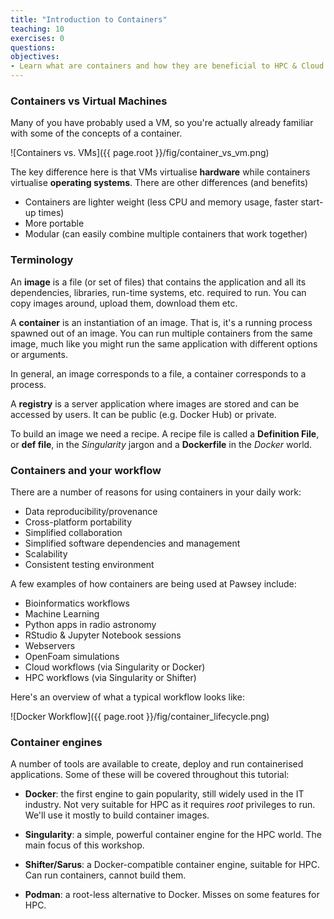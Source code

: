 ```yaml
---
title: "Introduction to Containers"
teaching: 10
exercises: 0
questions:
objectives:
- Learn what are containers and how they are beneficial to HPC & Cloud computing
---
```



### Containers vs Virtual Machines

Many of you have probably used a VM, so you're actually already familiar with some of the concepts of a container.

![Containers vs. VMs]({{ page.root }}/fig/container_vs_vm.png)

The key difference here is that VMs virtualise **hardware** while containers virtualise **operating systems**.  There are other differences (and benefits)

* Containers are lighter weight (less CPU and memory usage, faster start-up times)
* More portable
* Modular (can easily combine multiple containers that work together)


### Terminology

An **image** is a file (or set of files) that contains the application and all its dependencies, libraries, run-time systems, etc. required to run. You can copy images around, upload them, download them etc.

A **container** is an instantiation of an image.  That is, it's a running process spawned out of an image.  You can run multiple containers from the same image, much like you might run the same application with different options or arguments.

In general, an image corresponds to a file, a container corresponds to a process.

A **registry** is a server application where images are stored and can be accessed by users. It can be public (e.g. Docker Hub) or private.

To build an image we need a recipe. A recipe file is called a **Definition File**, or **def file**, in the *Singularity* jargon and a **Dockerfile** in the *Docker* world.


### Containers and your workflow

There are a number of reasons for using containers in your daily work:

* Data reproducibility/provenance
* Cross-platform portability
* Simplified collaboration
* Simplified software dependencies and management
* Scalability
* Consistent testing environment

A few examples of how containers are being used at Pawsey include:

* Bioinformatics workflows
* Machine Learning 
* Python apps in radio astronomy
* RStudio & Jupyter Notebook sessions
* Webservers
* OpenFoam simulations
* Cloud workflows (via Singularity or Docker)
* HPC workflows (via Singularity or Shifter)

Here's an overview of what a typical workflow looks like:

![Docker Workflow]({{ page.root }}/fig/container_lifecycle.png)


### Container engines

A number of tools are available to create, deploy and run containerised applications. Some of these will be covered throughout this tutorial:

* **Docker**: the first engine to gain popularity, still widely used in the IT industry. Not very suitable for HPC as it requires *root* privileges to run. We'll use it mostly to build container images.

* **Singularity**: a simple, powerful container engine for the HPC world. The main focus of this workshop.

* **Shifter/Sarus**: a Docker-compatible container engine, suitable for HPC. Can run containers, cannot build them.

* **Podman**: a root-less alternative to Docker. Misses on some features for HPC.

